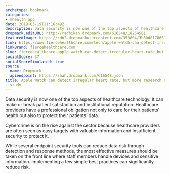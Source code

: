 ```yaml
---
archetype: bookmark
categories:
- mhealth app
date: 2019-03-19T11:16:49Z
description: Data security is now one of the top aspects of healthcare technology.
dropmark.editURL: http://radhikan.dropmark.com/616548/18254561
featuredImage: https://cdn2.dropmarkusercontent.com/353804/3b80d817866111c267673823ab4ad99d843bb07d0bea7148b8c3c1bac84e95ca/thumbnail/Apple-stanford-medicine-heart-study-results-03162019_big.jpg.large_.jpg?Expires=1557430062&Signature=Q9PHyaXeGIDE0a8xNp9JXBYzfMJHzdME81zvj-pwvL~9ZkBQ~ub34YXwyo9VtmWugNK-7QP2eYW4PJqrQ5HgoWwrSJByd5tzS5dvhBPVyVM5pIWf4PUamnz2GLZTCAp0M~Mdat0NSweDI8Lqi8moiPLGNX7TRDlFg8QsM0QyzMOjtbUGcmwFmMp0sciNsQcacqxJ6HKYnpeNr0rYnt67nkaAQPSkijTTAyvj6r5~5G0sKiUyWaVqcU8MVGTwp32bseezqa9dSsW~OJb4Dz~CTjBLWMvbGFzfb-125dGV0bLetAFxPhJ7d7AFeoXdQeqq0ldun0mMvCf3hVs3udtNwQ__&Key-Pair-Id=APKAITQYWVEN757ZA4KQ
link: https://www.fiercehealthcare.com/tech/apple-watch-can-detect-irregular-heart-rate-but-more-research-needed-stanford-study
linkBrand: fiercehealthcare.com
slug: fiercehealthcare-apple-watch-can-detect-irregular-heart-rate-but-more-research-needed-stanford-study
socialScore: 37
socialScoreSimulated: true
source:
  name: Dropmark
  apiendpoint: https://shah.dropmark.com/616548.json
title: Apple Watch can detect irregular heart rate, but more research needed—Stanford
  study
---
```

Data security is now one of the top aspects of healthcare technology. It can make or break patient satisfaction and institutional reputation. Healthcare providers have a professional obligation not only to care for their patients’ health but also to protect their patients’ data.

Cybercrime is on the rise against the sector because healthcare providers are often seen as easy targets with valuable information and insufficient security to protect it.

While several endpoint security tools can reduce data risk through detection and response methods, the most effective measures should be taken on the front line where staff members handle devices and sensitive information. Implementing a few simple best practices can significantly reduce risk.

